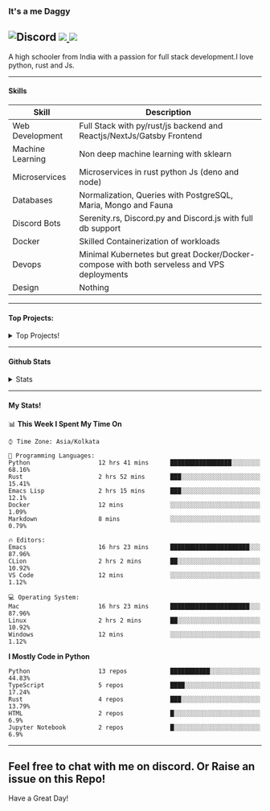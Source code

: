 
### It's a me Daggy

![Discord](https://img.shields.io/discord/491175207122370581?color=black&label=Discord&logo=discord) ![](https://img.shields.io/endpoint?url=https://dev.discordprofiles.me/api/badge/vscode/491174779278065689)<a href="https://github.com/Daggy1234">
  <img src="https://komarev.com/ghpvc/?username=Daggy1234&style=flat-square" />
</a>
 ----

A high schooler from India with a passion for full stack development.I love python, rust and Js. 

-----

#### Skills

| Skill | Description |
| ----- | ----------- |
| Web Development | Full Stack with py/rust/js backend and Reactjs/NextJs/Gatsby Frontend
| Machine Learning | Non deep machine learning with sklearn |
| Microservices | Microservices in rust python Js (deno and node) |
| Databases | Normalization, Queries with PostgreSQL, Maria, Mongo and Fauna |
| Discord Bots | Serenity.rs, Discord.py and Discord.js with full db support |
| Docker | Skilled Containerization of workloads |
| Devops | Minimal Kubernetes but great Docker/Docker-compose with both serveless and VPS deployments |
| Design | Nothing |

---

#### Top Projects:
<details>
  <summary>Top Projects!</summary>
    
   - [Dagpi](https://dagpi.xyz) : Full stack api built with rust, postgres, redis, python and typescript with Full frontend dashboard and  full monitoring. Also 2 api wrappers for it.
    
   - [Dagbot](https://dagbot.daggy.tech): discord bot with website and feedback along with large fully customisable interface using Postgres and discord.py
    
   - [R.Daggy](https://github.com/Daggy1234/r/daggy): Private discord bot for my server with rust
    
   - [New York Pizza](https://github.com/Daggy1234/NewYorkPizza): A data science study that uses Data analysis and ML to predict the best place to open a pizza shop
 
</details>

-----

#### Github Stats

<details>
  <summary>Stats</summary>
<a href="https://github.com/Daggy1234">
  <img src="https://github-readme-stats.vercel.app/api?username=Daggy1234&show_icons=true&hide_border=true" />
</a><a href="https://github.com/Daggy1234">
  <img src="https://github-readme-stats.vercel.app/api/top-langs/?username=Daggy1234&layout=compact&langs_count=9&hide=css,html" />
</a>
</details>
  
---

#### My Stats!

<!--START_SECTION:waka-->
📊 **This Week I Spent My Time On** 

```text
⌚︎ Time Zone: Asia/Kolkata

💬 Programming Languages: 
Python                   12 hrs 41 mins      █████████████████░░░░░░░░   68.16% 
Rust                     2 hrs 52 mins       ███░░░░░░░░░░░░░░░░░░░░░░   15.41% 
Emacs Lisp               2 hrs 15 mins       ███░░░░░░░░░░░░░░░░░░░░░░   12.1% 
Docker                   12 mins             ░░░░░░░░░░░░░░░░░░░░░░░░░   1.09% 
Markdown                 8 mins              ░░░░░░░░░░░░░░░░░░░░░░░░░   0.79%

🔥 Editors: 
Emacs                    16 hrs 23 mins      ██████████████████████░░░   87.96% 
CLion                    2 hrs 2 mins        ██░░░░░░░░░░░░░░░░░░░░░░░   10.92% 
VS Code                  12 mins             ░░░░░░░░░░░░░░░░░░░░░░░░░   1.12%

💻 Operating System: 
Mac                      16 hrs 23 mins      ██████████████████████░░░   87.96% 
Linux                    2 hrs 2 mins        ██░░░░░░░░░░░░░░░░░░░░░░░   10.92% 
Windows                  12 mins             ░░░░░░░░░░░░░░░░░░░░░░░░░   1.12%

```

**I Mostly Code in Python** 

```text
Python                   13 repos            ███████████░░░░░░░░░░░░░░   44.83% 
TypeScript               5 repos             ████░░░░░░░░░░░░░░░░░░░░░   17.24% 
Rust                     4 repos             ███░░░░░░░░░░░░░░░░░░░░░░   13.79% 
HTML                     2 repos             █░░░░░░░░░░░░░░░░░░░░░░░░   6.9% 
Jupyter Notebook         2 repos             █░░░░░░░░░░░░░░░░░░░░░░░░   6.9%

```



<!--END_SECTION:waka-->

---

Feel free to chat with me on discord. Or Raise an issue on this Repo!
-----
Have a Great Day!
